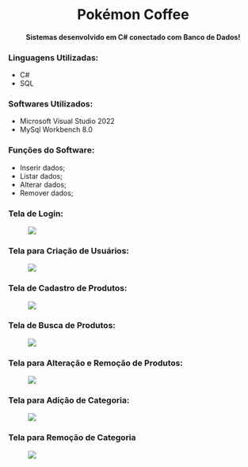 <h1 align="center">Pokémon Coffee</h1>
<h4 align='center'>Sistemas desenvolvido em C# conectado com Banco de Dados!</h2>

### Linguagens Utilizadas:
* C#
* SQL

### Softwares Utilizados: 
* Microsoft Visual Studio 2022
* MySql Workbench 8.0
  
### Funções do Software:
* Inserir dados;
* Listar dados;
* Alterar dados;
* Remover dados;

### Tela de Login:
<figure>
  <img src="https://github.com/gabizdini/PokemonCoffee/assets/128835174/b5355cb8-98c0-4ff3-ad7f-7c7dddd63fc6">
</figure>

### Tela para Criação de Usuários:
<figure>
  <img src="https://github.com/gabizdini/PokemonCoffee/assets/128835174/a1127119-01b4-4715-b817-01d17af0ed93">
</figure>

### Tela de Cadastro de Produtos:
<figure>
  <img src="https://github.com/gabizdini/PokemonCoffee/assets/128835174/276b139d-96b2-48b6-b741-ca3380f6230f">
</figure>

### Tela de Busca de Produtos: 
<figure>
  <img src="https://github.com/gabizdini/PokemonCoffee/assets/128835174/4fc64970-ed49-4031-a878-2893c5a7299d">
</figure>

### Tela para Alteração e Remoção de Produtos: 
<figure>
  <img src="https://github.com/gabizdini/PokemonCoffee/assets/128835174/97c8cada-3032-431d-9840-9d28d1da15bc">
</figure>

### Tela para Adição de Categoria:
<figure>
  <img src="https://github.com/gabizdini/PokemonCoffee/assets/128835174/98d741b5-0395-418c-b884-a93e1f7929ad">
</figure>

### Tela para Remoção de Categoria
<figure>
  <img src="https://github.com/gabizdini/PokemonCoffee/assets/128835174/58da7332-37c7-448d-8fac-db94eac0a7e0">
</figure>
